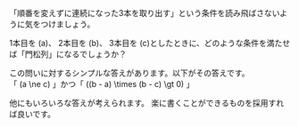 「順番を変えずに連続になった3本を取り出す」という条件を読み飛ばさないように気をつけましょう。

1本目を \(a\)、 2本目を \(b\)、 3本目を \(c\)としたときに、どのような条件を満たせば「門松列」になるでしょうか？

この問いに対するシンプルな答えがあります。以下がその答えです。  
「 \(a \ne c\) 」かつ「 \((b - a) \times (b - c) \gt 0\) 」  

他にもいろいろな答えが考えられます。
楽に書くことができるものを採用すれば良いです。